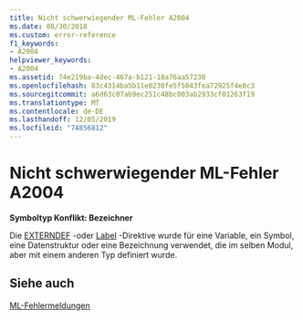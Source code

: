 ```yaml
---
title: Nicht schwerwiegender ML-Fehler A2004
ms.date: 08/30/2018
ms.custom: error-reference
f1_keywords:
- A2004
helpviewer_keywords:
- A2004
ms.assetid: 74e219ba-4dec-467a-b121-18a76aa57230
ms.openlocfilehash: 83c4314ba5b11e0230fe5f5043fea72925f4e8c3
ms.sourcegitcommit: a6d63c07ab9ec251c48bc003ab2933cf01263f19
ms.translationtype: MT
ms.contentlocale: de-DE
ms.lasthandoff: 12/05/2019
ms.locfileid: "74856812"
---
```

# <a name="ml-nonfatal-error-a2004"></a>Nicht schwerwiegender ML-Fehler A2004

**Symboltyp Konflikt: Bezeichner**

Die [EXTERNDEF](../../assembler/masm/externdef.md) -oder [Label](../../assembler/masm/label-masm.md) -Direktive wurde für eine Variable, ein Symbol, eine Datenstruktur oder eine Bezeichnung verwendet, die im selben Modul, aber mit einem anderen Typ definiert wurde.

## <a name="see-also"></a>Siehe auch

[ML-Fehlermeldungen](../../assembler/masm/ml-error-messages.md)<br/>